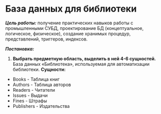 # База данных для библиотеки

___***Цель работы:***___ получение практических навыков работы с промышленными СУБД, проектирование БД (концептуальное, логическое, физическое), создание хранимых процедур, представлений, триггеров, индексов.

___**Постановка:**___
1. **Выбрать предметную область, выделить в ней 4-6 сущностей.**
База данных «Библиотека», используемая для автоматизации библиотеки.
**Сущности:**
  - Books - Таблица книг
  - Authors - Таблица авторов
  - Readers - Читатели
  - Issues - Выдачи
  - Fines - Штрафы
  - Publishers - Издательства

